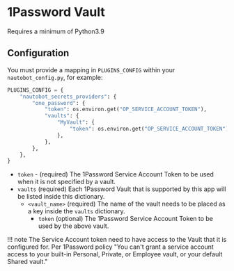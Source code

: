 # 1Password Vault

Requires a minimum of Python3.9

## Configuration

You must provide a mapping in `PLUGINS_CONFIG` within your `nautobot_config.py`, for example:

```python
PLUGINS_CONFIG = {
    "nautobot_secrets_providers": {
        "one_password": {
            "token": os.environ.get("OP_SERVICE_ACCOUNT_TOKEN"),
            "vaults": {
                "MyVault": {
                    "token": os.environ.get("OP_SERVICE_ACCOUNT_TOKEN"),
                },
            },
        },
    },
}
```

- `token` - (required) The 1Password Service Account Token to be used when it is not specified by a vault.
- `vaults` (required) Each 1Password Vault that is supported by this app will be listed inside this dictionary.
  - `<vault_name>` (required) The name of the vault needs to be placed as a key inside the `vaults` dictionary.
    - `token` (optional) The 1Password Service Account Token to be used by the above vault.

!!! note
    The Service Account token need to have access to the Vault that it is configured for.
    Per 1Password policy "You can't grant a service account access to your built-in Personal, Private, or Employee vault, or your default Shared vault."

